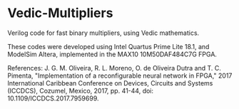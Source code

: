 # Vedic-Multipliers
Verilog code for fast binary multipliers, using Vedic mathematics.

These codes were developed using Intel Quartus Prime Lite 18.1, and ModelSim Altera, implemented in the MAX10 10M50DAF484C7G FPGA.

References:
J. G. M. Oliveira, R. L. Moreno, O. de Oliveira Dutra and T. C. Pimenta, "Implementation of a reconfigurable neural network in FPGA," 2017 International Caribbean Conference on Devices, Circuits and Systems (ICCDCS), Cozumel, Mexico, 2017, pp. 41-44, doi: 10.1109/ICCDCS.2017.7959699.
